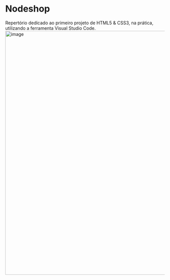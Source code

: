 # Nodeshop
Repertório dedicado ao primeiro projeto de HTML5 &amp; CSS3, na prática, utilizando a ferramenta Visual Studio Code.
<br>
<img width="1600" height="772" alt="image" src="https://github.com/user-attachments/assets/a71efb74-2540-473f-8167-8015e2534594" />


